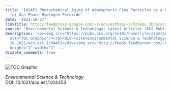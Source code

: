```yaml
---
title: '[ASAP] Photochemical Aging of Atmospheric Fine Particles as a Potential Source
  for Gas-Phase Hydrogen Peroxide'
date: '2021-10-27'
linkTitle: http://feedproxy.google.com/~r/acs/esthag/~3/5tGkou_3b3o/acs.est.1c04453
source: 'Environmental Science & Technology: Latest Articles (ACS Publications)'
description: '<p><img src="https://pubs.acs.org/na101/home/literatum/publisher/achs/journals/content/esthag/0/esthag.ahead-of-print/acs.est.1c04453/20211027/images/medium/es1c04453_0006.gif"
  alt="TOC Graphic"/></p><div><cite>Environmental Science & Technology</cite></div><div>DOI:
  10.1021/acs.est.1c04453</div><img src="http://feeds.feedburner.com/~r/acs/esthag/~4/5tGkou_3b3o"
  height="1" width="1" ...'
disable_comments: true
---
```

<p><img src="https://pubs.acs.org/na101/home/literatum/publisher/achs/journals/content/esthag/0/esthag.ahead-of-print/acs.est.1c04453/20211027/images/medium/es1c04453_0006.gif" alt="TOC Graphic"/></p><div><cite>Environmental Science & Technology</cite></div><div>DOI: 10.1021/acs.est.1c04453</div><img src="http://feeds.feedburner.com/~r/acs/esthag/~4/5tGkou_3b3o" height="1" width="1" ...